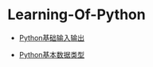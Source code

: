 ﻿# Learning-Of-Python

* [Python基础输入输出](https://github.com/renxingkai/Learning-Of-Python/blob/master/Input%26Output%20Grammar.md)

* [Python基本数据类型](https://github.com/renxingkai/Learning-Of-Python/blob/master/Python%20Base%20Data%20Type.md)